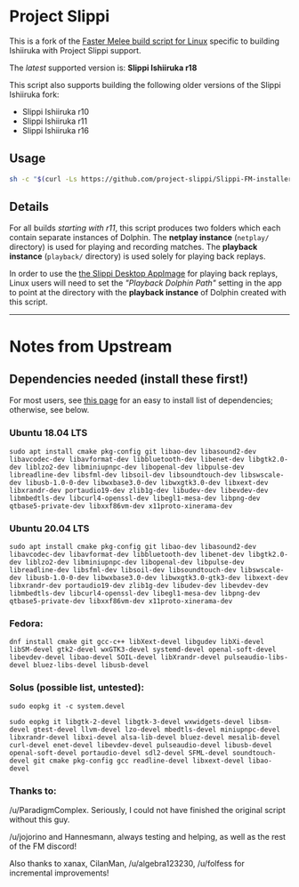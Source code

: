 # Project Slippi

This is a fork of the [Faster Melee build script for Linux](https://github.com/FasterMelee/FasterMelee-installer)
specific to building Ishiiruka with Project Slippi support. 

The _latest_ supported version is: **Slippi Ishiiruka r18**

This script also supports building the following older versions of the Slippi Ishiiruka fork:

- Slippi Ishiiruka r10
- Slippi Ishiiruka r11
- Slippi Ishiiruka r16

## Usage
```sh
sh -c "$(curl -Ls https://github.com/project-slippi/Slippi-FM-installer/raw/master/setup)"
```


## Details

For all builds _starting with r11_, this script produces two folders which each
contain separate instances of Dolphin. The **netplay instance** (`netplay/` directory) 
is used for playing and recording matches. The **playback instance** (`playback/` directory) 
is used solely for playing back replays.

In order to use the [the Slippi Desktop AppImage](https://github.com/project-slippi/slippi-desktop-app/releases)
for playing back replays, Linux users will need to set the _"Playback Dolphin Path"_
setting in the app to point at the directory with the **playback instance** of Dolphin
created with this script.





------------------------------------

# Notes from Upstream

## Dependencies needed (install these first!)
For most users, see [this page](https://wiki.dolphin-emu.org/index.php?title=Building_Dolphin_on_Linux) for an easy to install list of dependencies; otherwise, see below.

### Ubuntu 18.04 LTS

`sudo apt install cmake pkg-config git libao-dev libasound2-dev libavcodec-dev libavformat-dev libbluetooth-dev libenet-dev libgtk2.0-dev liblzo2-dev libminiupnpc-dev libopenal-dev libpulse-dev libreadline-dev libsfml-dev libsoil-dev libsoundtouch-dev libswscale-dev libusb-1.0-0-dev libwxbase3.0-dev libwxgtk3.0-dev libxext-dev libxrandr-dev portaudio19-dev zlib1g-dev libudev-dev libevdev-dev libmbedtls-dev libcurl4-openssl-dev libegl1-mesa-dev libpng-dev qtbase5-private-dev libxxf86vm-dev x11proto-xinerama-dev`

### Ubuntu 20.04 LTS

`sudo apt install cmake pkg-config git libao-dev libasound2-dev libavcodec-dev libavformat-dev libbluetooth-dev libenet-dev libgtk2.0-dev liblzo2-dev libminiupnpc-dev libopenal-dev libpulse-dev libreadline-dev libsfml-dev libsoil-dev libsoundtouch-dev libswscale-dev libusb-1.0-0-dev libwxbase3.0-dev libwxgtk3.0-gtk3-dev libxext-dev libxrandr-dev portaudio19-dev zlib1g-dev libudev-dev libevdev-dev libmbedtls-dev libcurl4-openssl-dev libegl1-mesa-dev libpng-dev qtbase5-private-dev libxxf86vm-dev x11proto-xinerama-dev`

### Fedora:

`dnf install cmake git gcc-c++ libXext-devel libgudev libXi-devel libSM-devel gtk2-devel wxGTK3-devel systemd-devel openal-soft-devel libevdev-devel libao-devel SOIL-devel libXrandr-devel pulseaudio-libs-devel bluez-libs-devel libusb-devel`

### Solus (possible list, untested):

`sudo eopkg it -c system.devel`

`sudo eopkg it libgtk-2-devel libgtk-3-devel wxwidgets-devel libsm-devel gtest-devel llvm-devel lzo-devel mbedtls-devel miniupnpc-devel libxrandr-devel libxi-devel alsa-lib-devel bluez-devel mesalib-devel curl-devel enet-devel libevdev-devel pulseaudio-devel libusb-devel openal-soft-devel portaudio-devel sdl2-devel SFML-devel soundtouch-devel git cmake pkg-config gcc readline-devel libxext-devel libao-devel`

### Thanks to:

/u/ParadigmComplex. Seriously, I could not have finished the original script without this guy.

/u/jojorino and Hannesmann, always testing and helping, as well as the rest of the FM discord!

Also thanks to xanax, CilanMan, /u/algebra123230, /u/folfess for incremental improvements!
